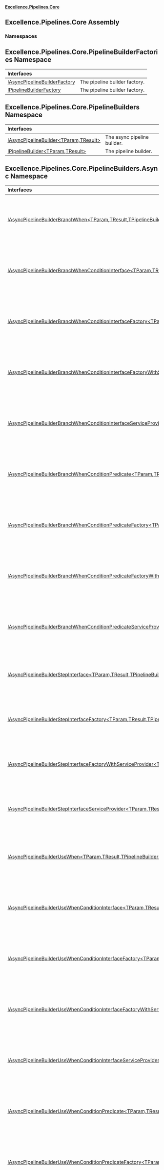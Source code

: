 #### [Excellence.Pipelines.Core](Excellence.Pipelines.md 'Excellence.Pipelines')

## Excellence.Pipelines.Core Assembly
### Namespaces

<a name='Excellence.Pipelines.Core.PipelineBuilderFactories'></a>

## Excellence.Pipelines.Core.PipelineBuilderFactories Namespace

| Interfaces | |
| :--- | :--- |
| [IAsyncPipelineBuilderFactory](IAsyncPipelineBuilderFactory.md 'Excellence.Pipelines.Core.PipelineBuilderFactories.IAsyncPipelineBuilderFactory') | The pipeline builder factory. |
| [IPipelineBuilderFactory](IPipelineBuilderFactory.md 'Excellence.Pipelines.Core.PipelineBuilderFactories.IPipelineBuilderFactory') | The pipeline builder factory. |

<a name='Excellence.Pipelines.Core.PipelineBuilders'></a>

## Excellence.Pipelines.Core.PipelineBuilders Namespace

| Interfaces | |
| :--- | :--- |
| [IAsyncPipelineBuilder&lt;TParam,TResult&gt;](IAsyncPipelineBuilder_TParam,TResult_.md 'Excellence.Pipelines.Core.PipelineBuilders.IAsyncPipelineBuilder<TParam,TResult>') | The async pipeline builder. |
| [IPipelineBuilder&lt;TParam,TResult&gt;](IPipelineBuilder_TParam,TResult_.md 'Excellence.Pipelines.Core.PipelineBuilders.IPipelineBuilder<TParam,TResult>') | The pipeline builder. |

<a name='Excellence.Pipelines.Core.PipelineBuilders.Async'></a>

## Excellence.Pipelines.Core.PipelineBuilders.Async Namespace

| Interfaces | |
| :--- | :--- |
| [IAsyncPipelineBuilderBranchWhen&lt;TParam,TResult,TPipelineBuilder&gt;](IAsyncPipelineBuilderBranchWhen_TParam,TResult,TPipelineBuilder_.md 'Excellence.Pipelines.Core.PipelineBuilders.Async.IAsyncPipelineBuilderBranchWhen<TParam,TResult,TPipelineBuilder>') | The pipeline builder with the possibility to execute the pipeline steps conditionally. |
| [IAsyncPipelineBuilderBranchWhenConditionInterface&lt;TParam,TResult,TPipelineBuilder&gt;](IAsyncPipelineBuilderBranchWhenConditionInterface_TParam,TResult,TPipelineBuilder_.md 'Excellence.Pipelines.Core.PipelineBuilders.Async.IAsyncPipelineBuilderBranchWhenConditionInterface<TParam,TResult,TPipelineBuilder>') | The pipeline builder with the possibility to execute the pipeline steps conditionally. |
| [IAsyncPipelineBuilderBranchWhenConditionInterfaceFactory&lt;TParam,TResult,TPipelineBuilder&gt;](IAsyncPipelineBuilderBranchWhenConditionInterfaceFactory_TParam,TResult,TPipelineBuilder_.md 'Excellence.Pipelines.Core.PipelineBuilders.Async.IAsyncPipelineBuilderBranchWhenConditionInterfaceFactory<TParam,TResult,TPipelineBuilder>') | The pipeline builder with the possibility to execute the pipeline steps conditionally. |
| [IAsyncPipelineBuilderBranchWhenConditionInterfaceFactoryWithServiceProvider&lt;TParam,TResult,TPipelineBuilder&gt;](IAsyncPipelineBuilderBranchWhenConditionInterfaceFactoryWithServiceProvider_TParam,TResult,TPipelineBuilder_.md 'Excellence.Pipelines.Core.PipelineBuilders.Async.IAsyncPipelineBuilderBranchWhenConditionInterfaceFactoryWithServiceProvider<TParam,TResult,TPipelineBuilder>') | The pipeline builder with the possibility to execute the pipeline steps conditionally. |
| [IAsyncPipelineBuilderBranchWhenConditionInterfaceServiceProvider&lt;TParam,TResult,TPipelineBuilder&gt;](IAsyncPipelineBuilderBranchWhenConditionInterfaceServiceProvider_TParam,TResult,TPipelineBuilder_.md 'Excellence.Pipelines.Core.PipelineBuilders.Async.IAsyncPipelineBuilderBranchWhenConditionInterfaceServiceProvider<TParam,TResult,TPipelineBuilder>') | The pipeline builder with the possibility to execute the pipeline steps conditionally. |
| [IAsyncPipelineBuilderBranchWhenConditionPredicate&lt;TParam,TResult,TPipelineBuilder&gt;](IAsyncPipelineBuilderBranchWhenConditionPredicate_TParam,TResult,TPipelineBuilder_.md 'Excellence.Pipelines.Core.PipelineBuilders.Async.IAsyncPipelineBuilderBranchWhenConditionPredicate<TParam,TResult,TPipelineBuilder>') | The pipeline builder with the possibility to execute the pipeline steps conditionally. |
| [IAsyncPipelineBuilderBranchWhenConditionPredicateFactory&lt;TParam,TResult,TPipelineBuilder&gt;](IAsyncPipelineBuilderBranchWhenConditionPredicateFactory_TParam,TResult,TPipelineBuilder_.md 'Excellence.Pipelines.Core.PipelineBuilders.Async.IAsyncPipelineBuilderBranchWhenConditionPredicateFactory<TParam,TResult,TPipelineBuilder>') | The pipeline builder with the possibility to execute the pipeline steps conditionally. |
| [IAsyncPipelineBuilderBranchWhenConditionPredicateFactoryWithServiceProvider&lt;TParam,TResult,TPipelineBuilder&gt;](IAsyncPipelineBuilderBranchWhenConditionPredicateFactoryWithServiceProvider_TParam,TResult,TPipelineBuilder_.md 'Excellence.Pipelines.Core.PipelineBuilders.Async.IAsyncPipelineBuilderBranchWhenConditionPredicateFactoryWithServiceProvider<TParam,TResult,TPipelineBuilder>') | The pipeline builder with the possibility to execute the pipeline steps conditionally. |
| [IAsyncPipelineBuilderBranchWhenConditionPredicateServiceProvider&lt;TParam,TResult,TPipelineBuilder&gt;](IAsyncPipelineBuilderBranchWhenConditionPredicateServiceProvider_TParam,TResult,TPipelineBuilder_.md 'Excellence.Pipelines.Core.PipelineBuilders.Async.IAsyncPipelineBuilderBranchWhenConditionPredicateServiceProvider<TParam,TResult,TPipelineBuilder>') | The pipeline builder with the possibility to execute the pipeline steps conditionally. |
| [IAsyncPipelineBuilderStepInterface&lt;TParam,TResult,TPipelineBuilder&gt;](IAsyncPipelineBuilderStepInterface_TParam,TResult,TPipelineBuilder_.md 'Excellence.Pipelines.Core.PipelineBuilders.Async.IAsyncPipelineBuilderStepInterface<TParam,TResult,TPipelineBuilder>') | The pipeline builder with the possibility to add a pipeline steps. |
| [IAsyncPipelineBuilderStepInterfaceFactory&lt;TParam,TResult,TPipelineBuilder&gt;](IAsyncPipelineBuilderStepInterfaceFactory_TParam,TResult,TPipelineBuilder_.md 'Excellence.Pipelines.Core.PipelineBuilders.Async.IAsyncPipelineBuilderStepInterfaceFactory<TParam,TResult,TPipelineBuilder>') | The pipeline builder with the possibility to add a pipeline steps. |
| [IAsyncPipelineBuilderStepInterfaceFactoryWithServiceProvider&lt;TParam,TResult,TPipelineBuilder&gt;](IAsyncPipelineBuilderStepInterfaceFactoryWithServiceProvider_TParam,TResult,TPipelineBuilder_.md 'Excellence.Pipelines.Core.PipelineBuilders.Async.IAsyncPipelineBuilderStepInterfaceFactoryWithServiceProvider<TParam,TResult,TPipelineBuilder>') | The pipeline builder with the possibility to add a pipeline steps. |
| [IAsyncPipelineBuilderStepInterfaceServiceProvider&lt;TParam,TResult,TPipelineBuilder&gt;](IAsyncPipelineBuilderStepInterfaceServiceProvider_TParam,TResult,TPipelineBuilder_.md 'Excellence.Pipelines.Core.PipelineBuilders.Async.IAsyncPipelineBuilderStepInterfaceServiceProvider<TParam,TResult,TPipelineBuilder>') | The pipeline builder with the possibility to add a pipeline steps. |
| [IAsyncPipelineBuilderUseWhen&lt;TParam,TResult,TPipelineBuilder&gt;](IAsyncPipelineBuilderUseWhen_TParam,TResult,TPipelineBuilder_.md 'Excellence.Pipelines.Core.PipelineBuilders.Async.IAsyncPipelineBuilderUseWhen<TParam,TResult,TPipelineBuilder>') | The pipeline builder with the possibility to execute the pipeline steps conditionally. |
| [IAsyncPipelineBuilderUseWhenConditionInterface&lt;TParam,TResult,TPipelineBuilder&gt;](IAsyncPipelineBuilderUseWhenConditionInterface_TParam,TResult,TPipelineBuilder_.md 'Excellence.Pipelines.Core.PipelineBuilders.Async.IAsyncPipelineBuilderUseWhenConditionInterface<TParam,TResult,TPipelineBuilder>') | The pipeline builder with the possibility to execute the pipeline steps conditionally. |
| [IAsyncPipelineBuilderUseWhenConditionInterfaceFactory&lt;TParam,TResult,TPipelineBuilder&gt;](IAsyncPipelineBuilderUseWhenConditionInterfaceFactory_TParam,TResult,TPipelineBuilder_.md 'Excellence.Pipelines.Core.PipelineBuilders.Async.IAsyncPipelineBuilderUseWhenConditionInterfaceFactory<TParam,TResult,TPipelineBuilder>') | The pipeline builder with the possibility to execute the pipeline steps conditionally. |
| [IAsyncPipelineBuilderUseWhenConditionInterfaceFactoryWithServiceProvider&lt;TParam,TResult,TPipelineBuilder&gt;](IAsyncPipelineBuilderUseWhenConditionInterfaceFactoryWithServiceProvider_TParam,TResult,TPipelineBuilder_.md 'Excellence.Pipelines.Core.PipelineBuilders.Async.IAsyncPipelineBuilderUseWhenConditionInterfaceFactoryWithServiceProvider<TParam,TResult,TPipelineBuilder>') | The pipeline builder with the possibility to execute the pipeline steps conditionally. |
| [IAsyncPipelineBuilderUseWhenConditionInterfaceServiceProvider&lt;TParam,TResult,TPipelineBuilder&gt;](IAsyncPipelineBuilderUseWhenConditionInterfaceServiceProvider_TParam,TResult,TPipelineBuilder_.md 'Excellence.Pipelines.Core.PipelineBuilders.Async.IAsyncPipelineBuilderUseWhenConditionInterfaceServiceProvider<TParam,TResult,TPipelineBuilder>') | The pipeline builder with the possibility to execute the pipeline steps conditionally. |
| [IAsyncPipelineBuilderUseWhenConditionPredicate&lt;TParam,TResult,TPipelineBuilder&gt;](IAsyncPipelineBuilderUseWhenConditionPredicate_TParam,TResult,TPipelineBuilder_.md 'Excellence.Pipelines.Core.PipelineBuilders.Async.IAsyncPipelineBuilderUseWhenConditionPredicate<TParam,TResult,TPipelineBuilder>') | The pipeline builder with the possibility to execute the pipeline steps conditionally. |
| [IAsyncPipelineBuilderUseWhenConditionPredicateFactory&lt;TParam,TResult,TPipelineBuilder&gt;](IAsyncPipelineBuilderUseWhenConditionPredicateFactory_TParam,TResult,TPipelineBuilder_.md 'Excellence.Pipelines.Core.PipelineBuilders.Async.IAsyncPipelineBuilderUseWhenConditionPredicateFactory<TParam,TResult,TPipelineBuilder>') | The pipeline builder with the possibility to execute the pipeline steps conditionally. |
| [IAsyncPipelineBuilderUseWhenConditionPredicateFactoryWithServiceProvider&lt;TParam,TResult,TPipelineBuilder&gt;](IAsyncPipelineBuilderUseWhenConditionPredicateFactoryWithServiceProvider_TParam,TResult,TPipelineBuilder_.md 'Excellence.Pipelines.Core.PipelineBuilders.Async.IAsyncPipelineBuilderUseWhenConditionPredicateFactoryWithServiceProvider<TParam,TResult,TPipelineBuilder>') | The pipeline builder with the possibility to execute the pipeline steps conditionally. |
| [IAsyncPipelineBuilderUseWhenConditionPredicateServiceProvider&lt;TParam,TResult,TPipelineBuilder&gt;](IAsyncPipelineBuilderUseWhenConditionPredicateServiceProvider_TParam,TResult,TPipelineBuilder_.md 'Excellence.Pipelines.Core.PipelineBuilders.Async.IAsyncPipelineBuilderUseWhenConditionPredicateServiceProvider<TParam,TResult,TPipelineBuilder>') | The pipeline builder with the possibility to execute the pipeline steps conditionally. |

<a name='Excellence.Pipelines.Core.PipelineBuilders.Core'></a>

## Excellence.Pipelines.Core.PipelineBuilders.Core Namespace

| Interfaces | |
| :--- | :--- |
| [IPipelineBuilderCore&lt;TPipelineDelegate,TPipelineBuilder&gt;](IPipelineBuilderCore_TPipelineDelegate,TPipelineBuilder_.md 'Excellence.Pipelines.Core.PipelineBuilders.Core.IPipelineBuilderCore<TPipelineDelegate,TPipelineBuilder>') | The core pipeline builder. |
| [IPipelineBuilderCoreUseUtils&lt;TPipelineDelegate,TPipelineBuilder&gt;](IPipelineBuilderCoreUseUtils_TPipelineDelegate,TPipelineBuilder_.md 'Excellence.Pipelines.Core.PipelineBuilders.Core.IPipelineBuilderCoreUseUtils<TPipelineDelegate,TPipelineBuilder>') | The core pipeline builder Use utils. |
| [IPipelineBuilderCoreUtils&lt;TPipelineDelegate,TPipelineBuilder&gt;](IPipelineBuilderCoreUtils_TPipelineDelegate,TPipelineBuilder_.md 'Excellence.Pipelines.Core.PipelineBuilders.Core.IPipelineBuilderCoreUtils<TPipelineDelegate,TPipelineBuilder>') | The core pipeline builder utils. |

<a name='Excellence.Pipelines.Core.PipelineBuilders.Default'></a>

## Excellence.Pipelines.Core.PipelineBuilders.Default Namespace

| Interfaces | |
| :--- | :--- |
| [IPipelineBuilderBranchWhen&lt;TParam,TResult,TPipelineBuilder&gt;](IPipelineBuilderBranchWhen_TParam,TResult,TPipelineBuilder_.md 'Excellence.Pipelines.Core.PipelineBuilders.Default.IPipelineBuilderBranchWhen<TParam,TResult,TPipelineBuilder>') | The pipeline builder with the possibility to execute the pipeline steps conditionally. |
| [IPipelineBuilderBranchWhenConditionInterface&lt;TParam,TResult,TPipelineBuilder&gt;](IPipelineBuilderBranchWhenConditionInterface_TParam,TResult,TPipelineBuilder_.md 'Excellence.Pipelines.Core.PipelineBuilders.Default.IPipelineBuilderBranchWhenConditionInterface<TParam,TResult,TPipelineBuilder>') | The pipeline builder with the possibility to execute the pipeline steps conditionally. |
| [IPipelineBuilderBranchWhenConditionInterfaceFactory&lt;TParam,TResult,TPipelineBuilder&gt;](IPipelineBuilderBranchWhenConditionInterfaceFactory_TParam,TResult,TPipelineBuilder_.md 'Excellence.Pipelines.Core.PipelineBuilders.Default.IPipelineBuilderBranchWhenConditionInterfaceFactory<TParam,TResult,TPipelineBuilder>') | The pipeline builder with the possibility to execute the pipeline steps conditionally. |
| [IPipelineBuilderBranchWhenConditionInterfaceFactoryWithServiceProvider&lt;TParam,TResult,TPipelineBuilder&gt;](IPipelineBuilderBranchWhenConditionInterfaceFactoryWithServiceProvider_TParam,TResult,TPipelineBuilder_.md 'Excellence.Pipelines.Core.PipelineBuilders.Default.IPipelineBuilderBranchWhenConditionInterfaceFactoryWithServiceProvider<TParam,TResult,TPipelineBuilder>') | The pipeline builder with the possibility to execute the pipeline steps conditionally. |
| [IPipelineBuilderBranchWhenConditionInterfaceServiceProvider&lt;TParam,TResult,TPipelineBuilder&gt;](IPipelineBuilderBranchWhenConditionInterfaceServiceProvider_TParam,TResult,TPipelineBuilder_.md 'Excellence.Pipelines.Core.PipelineBuilders.Default.IPipelineBuilderBranchWhenConditionInterfaceServiceProvider<TParam,TResult,TPipelineBuilder>') | The pipeline builder with the possibility to execute the pipeline steps conditionally. |
| [IPipelineBuilderBranchWhenConditionPredicate&lt;TParam,TResult,TPipelineBuilder&gt;](IPipelineBuilderBranchWhenConditionPredicate_TParam,TResult,TPipelineBuilder_.md 'Excellence.Pipelines.Core.PipelineBuilders.Default.IPipelineBuilderBranchWhenConditionPredicate<TParam,TResult,TPipelineBuilder>') | The pipeline builder with the possibility to execute the pipeline steps conditionally. |
| [IPipelineBuilderBranchWhenConditionPredicateFactory&lt;TParam,TResult,TPipelineBuilder&gt;](IPipelineBuilderBranchWhenConditionPredicateFactory_TParam,TResult,TPipelineBuilder_.md 'Excellence.Pipelines.Core.PipelineBuilders.Default.IPipelineBuilderBranchWhenConditionPredicateFactory<TParam,TResult,TPipelineBuilder>') | The pipeline builder with the possibility to execute the pipeline steps conditionally. |
| [IPipelineBuilderBranchWhenConditionPredicateFactoryWithServiceProvider&lt;TParam,TResult,TPipelineBuilder&gt;](IPipelineBuilderBranchWhenConditionPredicateFactoryWithServiceProvider_TParam,TResult,TPipelineBuilder_.md 'Excellence.Pipelines.Core.PipelineBuilders.Default.IPipelineBuilderBranchWhenConditionPredicateFactoryWithServiceProvider<TParam,TResult,TPipelineBuilder>') | The pipeline builder with the possibility to execute the pipeline steps conditionally. |
| [IPipelineBuilderBranchWhenConditionPredicateServiceProvider&lt;TParam,TResult,TPipelineBuilder&gt;](IPipelineBuilderBranchWhenConditionPredicateServiceProvider_TParam,TResult,TPipelineBuilder_.md 'Excellence.Pipelines.Core.PipelineBuilders.Default.IPipelineBuilderBranchWhenConditionPredicateServiceProvider<TParam,TResult,TPipelineBuilder>') | The pipeline builder with the possibility to execute the pipeline steps conditionally. |
| [IPipelineBuilderStepInterface&lt;TParam,TResult,TPipelineBuilder&gt;](IPipelineBuilderStepInterface_TParam,TResult,TPipelineBuilder_.md 'Excellence.Pipelines.Core.PipelineBuilders.Default.IPipelineBuilderStepInterface<TParam,TResult,TPipelineBuilder>') | The pipeline builder with the possibility to add a pipeline steps. |
| [IPipelineBuilderStepInterfaceFactory&lt;TParam,TResult,TPipelineBuilder&gt;](IPipelineBuilderStepInterfaceFactory_TParam,TResult,TPipelineBuilder_.md 'Excellence.Pipelines.Core.PipelineBuilders.Default.IPipelineBuilderStepInterfaceFactory<TParam,TResult,TPipelineBuilder>') | The pipeline builder with the possibility to add a pipeline steps. |
| [IPipelineBuilderStepInterfaceFactoryWithServiceProvider&lt;TParam,TResult,TPipelineBuilder&gt;](IPipelineBuilderStepInterfaceFactoryWithServiceProvider_TParam,TResult,TPipelineBuilder_.md 'Excellence.Pipelines.Core.PipelineBuilders.Default.IPipelineBuilderStepInterfaceFactoryWithServiceProvider<TParam,TResult,TPipelineBuilder>') | The pipeline builder with the possibility to add a pipeline steps. |
| [IPipelineBuilderStepInterfaceServiceProvider&lt;TParam,TResult,TPipelineBuilder&gt;](IPipelineBuilderStepInterfaceServiceProvider_TParam,TResult,TPipelineBuilder_.md 'Excellence.Pipelines.Core.PipelineBuilders.Default.IPipelineBuilderStepInterfaceServiceProvider<TParam,TResult,TPipelineBuilder>') | The pipeline builder with the possibility to add a pipeline steps. |
| [IPipelineBuilderUseWhen&lt;TParam,TResult,TPipelineBuilder&gt;](IPipelineBuilderUseWhen_TParam,TResult,TPipelineBuilder_.md 'Excellence.Pipelines.Core.PipelineBuilders.Default.IPipelineBuilderUseWhen<TParam,TResult,TPipelineBuilder>') | The pipeline builder with the possibility to execute the pipeline steps conditionally. |
| [IPipelineBuilderUseWhenConditionInterface&lt;TParam,TResult,TPipelineBuilder&gt;](IPipelineBuilderUseWhenConditionInterface_TParam,TResult,TPipelineBuilder_.md 'Excellence.Pipelines.Core.PipelineBuilders.Default.IPipelineBuilderUseWhenConditionInterface<TParam,TResult,TPipelineBuilder>') | The pipeline builder with the possibility to execute the pipeline steps conditionally. |
| [IPipelineBuilderUseWhenConditionInterfaceFactory&lt;TParam,TResult,TPipelineBuilder&gt;](IPipelineBuilderUseWhenConditionInterfaceFactory_TParam,TResult,TPipelineBuilder_.md 'Excellence.Pipelines.Core.PipelineBuilders.Default.IPipelineBuilderUseWhenConditionInterfaceFactory<TParam,TResult,TPipelineBuilder>') | The pipeline builder with the possibility to execute the pipeline steps conditionally. |
| [IPipelineBuilderUseWhenConditionInterfaceFactoryWithServiceProvider&lt;TParam,TResult,TPipelineBuilder&gt;](IPipelineBuilderUseWhenConditionInterfaceFactoryWithServiceProvider_TParam,TResult,TPipelineBuilder_.md 'Excellence.Pipelines.Core.PipelineBuilders.Default.IPipelineBuilderUseWhenConditionInterfaceFactoryWithServiceProvider<TParam,TResult,TPipelineBuilder>') | The pipeline builder with the possibility to execute the pipeline steps conditionally. |
| [IPipelineBuilderUseWhenConditionInterfaceServiceProvider&lt;TParam,TResult,TPipelineBuilder&gt;](IPipelineBuilderUseWhenConditionInterfaceServiceProvider_TParam,TResult,TPipelineBuilder_.md 'Excellence.Pipelines.Core.PipelineBuilders.Default.IPipelineBuilderUseWhenConditionInterfaceServiceProvider<TParam,TResult,TPipelineBuilder>') | The pipeline builder with the possibility to execute the pipeline steps conditionally. |
| [IPipelineBuilderUseWhenConditionPredicate&lt;TParam,TResult,TPipelineBuilder&gt;](IPipelineBuilderUseWhenConditionPredicate_TParam,TResult,TPipelineBuilder_.md 'Excellence.Pipelines.Core.PipelineBuilders.Default.IPipelineBuilderUseWhenConditionPredicate<TParam,TResult,TPipelineBuilder>') | The pipeline builder with the possibility to execute the pipeline steps conditionally. |
| [IPipelineBuilderUseWhenConditionPredicateFactory&lt;TParam,TResult,TPipelineBuilder&gt;](IPipelineBuilderUseWhenConditionPredicateFactory_TParam,TResult,TPipelineBuilder_.md 'Excellence.Pipelines.Core.PipelineBuilders.Default.IPipelineBuilderUseWhenConditionPredicateFactory<TParam,TResult,TPipelineBuilder>') | The pipeline builder with the possibility to execute the pipeline steps conditionally. |
| [IPipelineBuilderUseWhenConditionPredicateFactoryWithServiceProvider&lt;TParam,TResult,TPipelineBuilder&gt;](IPipelineBuilderUseWhenConditionPredicateFactoryWithServiceProvider_TParam,TResult,TPipelineBuilder_.md 'Excellence.Pipelines.Core.PipelineBuilders.Default.IPipelineBuilderUseWhenConditionPredicateFactoryWithServiceProvider<TParam,TResult,TPipelineBuilder>') | The pipeline builder with the possibility to execute the pipeline steps conditionally. |
| [IPipelineBuilderUseWhenConditionPredicateServiceProvider&lt;TParam,TResult,TPipelineBuilder&gt;](IPipelineBuilderUseWhenConditionPredicateServiceProvider_TParam,TResult,TPipelineBuilder_.md 'Excellence.Pipelines.Core.PipelineBuilders.Default.IPipelineBuilderUseWhenConditionPredicateServiceProvider<TParam,TResult,TPipelineBuilder>') | The pipeline builder with the possibility to execute the pipeline steps conditionally. |

<a name='Excellence.Pipelines.Core.PipelineConditions'></a>

## Excellence.Pipelines.Core.PipelineConditions Namespace

| Interfaces | |
| :--- | :--- |
| [IAsyncPipelineCondition&lt;TParam&gt;](IAsyncPipelineCondition_TParam_.md 'Excellence.Pipelines.Core.PipelineConditions.IAsyncPipelineCondition<TParam>') | The pipeline builder condition. |
| [IPipelineCondition&lt;TParam&gt;](IPipelineCondition_TParam_.md 'Excellence.Pipelines.Core.PipelineConditions.IPipelineCondition<TParam>') | The pipeline builder condition. |

<a name='Excellence.Pipelines.Core.PipelineSteps'></a>

## Excellence.Pipelines.Core.PipelineSteps Namespace

| Interfaces | |
| :--- | :--- |
| [IAsyncPipelineStep&lt;TParam,TResult&gt;](IAsyncPipelineStep_TParam,TResult_.md 'Excellence.Pipelines.Core.PipelineSteps.IAsyncPipelineStep<TParam,TResult>') | The async pipeline step. |
| [IPipelineStep&lt;TParam,TResult&gt;](IPipelineStep_TParam,TResult_.md 'Excellence.Pipelines.Core.PipelineSteps.IPipelineStep<TParam,TResult>') | The pipeline step. |
